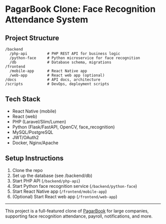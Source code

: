 # PagarBook Clone: Face Recognition Attendance System

## Project Structure

```
/backend
  /php-api         # PHP REST API for business logic
  /python-face     # Python microservice for face recognition
  /db              # Database schema, migrations
/frontend
  /mobile-app      # React Native app
  /web-app         # React web app (optional)
/docs              # API docs, architecture
/scripts           # DevOps, deployment scripts
```

## Tech Stack
- React Native (mobile)
- React (web)
- PHP (Laravel/Slim/Lumen)
- Python (Flask/FastAPI, OpenCV, face_recognition)
- MySQL/PostgreSQL
- JWT/OAuth2
- Docker, Nginx/Apache

## Setup Instructions
1. Clone the repo
2. Set up the database (see /backend/db)
3. Start PHP API (`/backend/php-api`)
4. Start Python face recognition service (`/backend/python-face`)
5. Start React Native app (`/frontend/mobile-app`)
6. (Optional) Start React web app (`/frontend/web-app`)

---

This project is a full-featured clone of [PagarBook](https://pagarbook.com/) for large companies, supporting face recognition attendance, payroll, notifications, and more. 